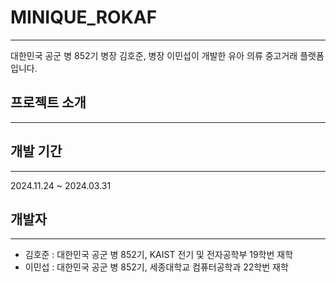 # MINIQUE_ROKAF
------
대한민국 공군 병 852기 병장 김호준, 병장 이민섭이 개발한 유아 의류 중고거래 플랫폼입니다.

## 프로젝트 소개
--------



## 개발 기간
---------
2024.11.24 ~ 2024.03.31



## 개발자
--------
- 김호준 : 대한민국 공군 병 852기, KAIST 전기 및 전자공학부 19학번 재학
- 이민섭 : 대한민국 공군 병 852기, 세종대학교 컴퓨터공학과 22학번 재학

